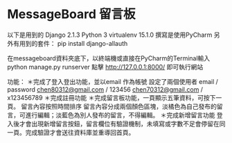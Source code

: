 # MessageBoard 留言板

以下是用到的
Django 2.1.3
Python 3
virtualenv 15.1.0
撰寫是使用PyCharm
另外有用到的套件：
pip install django-allauth

在messageboard資料夾底下，以終端機或直接在PyCharm的Terminal輸入
python manage.py runserver
點擊 http://127.0.0.1:8000/
即可執行網站

功能：
＊完成了登入登出功能，並以email 作為帳號
  設定了兩個使用者
  email / password
  chen80312@gmail.com / 123456
  chen70312@gmail.com / x123456789
＊完成註冊功能 
＊完成留言板功能，一頁顯示五筆資料，可按下一頁。
  留言內容按照時間排序
  留言內容分成兩個顏色區塊，淡橘色為自己發布的留言，可進行編輯；淡藍色為別人發布的留言，不得編輯。
＊完成新增留言功能
  登入後才會出現新增留言按鈕，留言欄位有驗證機制，未填寫或字數不足會停留在同一頁。完成驗證才會送往資料庫並重導回首頁。
